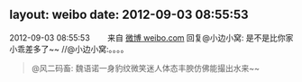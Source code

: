 layout: weibo
date: 2012-09-03 08:55:53
---
<meta name="referrer" content="no-referrer" />

2012-09-03 08:55:53  &nbsp;&nbsp;&nbsp;&nbsp;&nbsp;&nbsp; 来自 <a href="http://weibo.com/" rel="nofollow">微博 weibo.com</a>
回复@小边小窝: 是不是比你家小乖差多了~~ //@小边小窝:。。。。
>  @风二码畜: 魏语诺一身豹纹微笑迷人体态丰腴仿佛能撮出水来~~ ​​​

